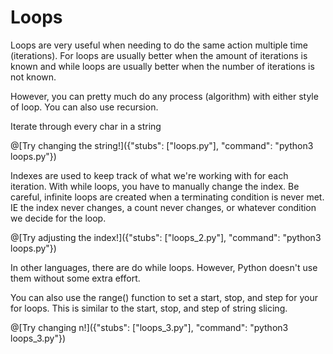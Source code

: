 # Loops

Loops are very useful when needing to do the same action 
multiple time (iterations). For loops are usually better when 
the amount of iterations is known and while loops are usually
better when the number of iterations is not known. 
   
However, you can pretty much do any process (algorithm) with 
either style of loop. You can also use recursion.

Iterate through every char in a string

@[Try changing the string!]({"stubs": ["loops.py"], "command": "python3 loops.py"})

Indexes are used to keep track of what we're working with for
each iteration. With while loops, you have to manually change
the index. Be careful, infinite loops are created when a 
terminating condition is never met. IE the index never changes,
a count never changes, or whatever condition we decide for the 
loop. 
     
@[Try adjusting the index!]({"stubs": ["loops_2.py"], "command": "python3 loops.py"})

In other languages, there are do while loops. However,
Python doesn't use them without some extra effort. 

You can also use the range() function to set a start, stop, and step for your for loops. This is similar to the start, stop, and step of string slicing.

@[Try changing n!]({"stubs": ["loops_3.py"], "command": "python3 loops_3.py"})

   
